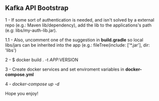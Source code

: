 ## Kafka API Bootstrap

1 - If some sort of authentication is needed, and isn't solved by a external repo (e.g.: Maven lib/dependency), add the lib to the applications's path (e.g: libs/my-auth-lib.jar).

1.1 - Also, uncomment one of the suggestion in  **build.gradle** so local libs/jars can be inherited into the app (e.g.: fileTree(include: ['*.jar'], dir: 'libs')

2 - $ docker build . -t $APP:$VERSION

3 - Create docker services and set enviroment variables in **docker-compose.yml**

4 - _docker-compose up -d_

Hope you enjoy!
